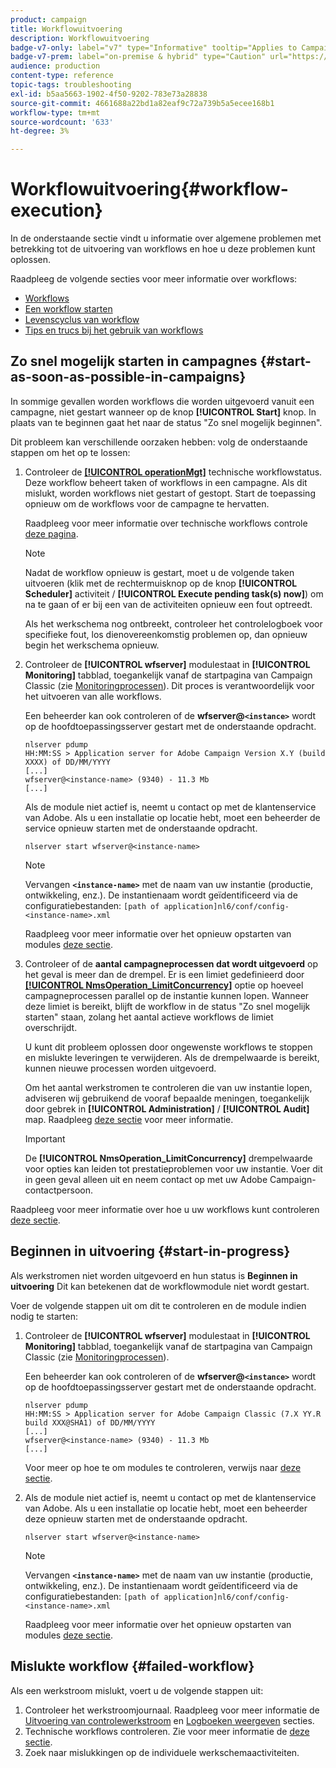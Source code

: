 ```yaml
---
product: campaign
title: Workflowuitvoering
description: Workflowuitvoering
badge-v7-only: label="v7" type="Informative" tooltip="Applies to Campaign Classic v7 only"
badge-v7-prem: label="on-premise & hybrid" type="Caution" url="https://experienceleague.adobe.com/docs/campaign-classic/using/installing-campaign-classic/architecture-and-hosting-models/hosting-models-lp/hosting-models.html" tooltip="Applies to on-premise and hybrid deployments only"
audience: production
content-type: reference
topic-tags: troubleshooting
exl-id: b5aa5663-1902-4f50-9202-783e73a28838
source-git-commit: 4661688a22bd1a82eaf9c72a739b5a5ecee168b1
workflow-type: tm+mt
source-wordcount: '633'
ht-degree: 3%

---
```


# Workflowuitvoering{#workflow-execution}



In de onderstaande sectie vindt u informatie over algemene problemen met betrekking tot de uitvoering van workflows en hoe u deze problemen kunt oplossen.

Raadpleeg de volgende secties voor meer informatie over workflows:

* [Workflows](../../workflow/using/about-workflows.md)
* [Een workflow starten](../../workflow/using/starting-a-workflow.md)
* [Levenscyclus van workflow](../../workflow/using/workflow-life-cycle.md)
* [Tips en trucs bij het gebruik van workflows](../../workflow/using/workflow-best-practices.md)

## Zo snel mogelijk starten in campagnes {#start-as-soon-as-possible-in-campaigns}

In sommige gevallen worden workflows die worden uitgevoerd vanuit een campagne, niet gestart wanneer op de knop **[!UICONTROL Start]** knop. In plaats van te beginnen gaat het naar de status &quot;Zo snel mogelijk beginnen&quot;.

Dit probleem kan verschillende oorzaken hebben: volg de onderstaande stappen om het op te lossen:

1. Controleer de [**[!UICONTROL operationMgt]**](../../workflow/using/about-technical-workflows.md) technische workflowstatus. Deze workflow beheert taken of workflows in een campagne. Als dit mislukt, worden workflows niet gestart of gestopt. Start de toepassing opnieuw om de workflows voor de campagne te hervatten.

   Raadpleeg voor meer informatie over technische workflows controle [deze pagina](../../workflow/using/monitoring-technical-workflows.md).

   >[!NOTE]
   >
   >Nadat de workflow opnieuw is gestart, moet u de volgende taken uitvoeren (klik met de rechtermuisknop op de knop **[!UICONTROL Scheduler]** activiteit / **[!UICONTROL Execute pending task(s) now]**) om na te gaan of er bij een van de activiteiten opnieuw een fout optreedt.

   Als het werkschema nog ontbreekt, controleer het controlelogboek voor specifieke fout, los dienovereenkomstig problemen op, dan opnieuw begin het werkschema opnieuw.

1. Controleer de **[!UICONTROL wfserver]** modulestaat in **[!UICONTROL Monitoring]** tabblad, toegankelijk vanaf de startpagina van Campaign Classic (zie [Monitoringprocessen](../../production/using/monitoring-processes.md)). Dit proces is verantwoordelijk voor het uitvoeren van alle workflows.

   Een beheerder kan ook controleren of de **wfserver@`<instance>`** wordt op de hoofdtoepassingsserver gestart met de onderstaande opdracht.

   ```
   nlserver pdump
   HH:MM:SS > Application server for Adobe Campaign Version X.Y (build XXXX) of DD/MM/YYYY
   [...]
   wfserver@<instance-name> (9340) - 11.3 Mb
   [...]
   ```

   Als de module niet actief is, neemt u contact op met de klantenservice van Adobe. Als u een installatie op locatie hebt, moet een beheerder de service opnieuw starten met de onderstaande opdracht.

   ```
   nlserver start wfserver@<instance-name>
   ```

   >[!NOTE]
   >
   >Vervangen **`<instance-name>`** met de naam van uw instantie (productie, ontwikkeling, enz.). De instantienaam wordt geïdentificeerd via de configuratiebestanden:
   >`[path of application]nl6/conf/config-<instance-name>.xml`

   Raadpleeg voor meer informatie over het opnieuw opstarten van modules [deze sectie](../../production/using/usual-commands.md#module-launch-commands).

1. Controleer of de **aantal campagneprocessen dat wordt uitgevoerd** op het geval is meer dan de drempel. Er is een limiet gedefinieerd door [**[!UICONTROL NmsOperation_LimitConcurrency]**](../../installation/using/configuring-campaign-options.md#campaign-e-workflow-management) optie op hoeveel campagneprocessen parallel op de instantie kunnen lopen. Wanneer deze limiet is bereikt, blijft de workflow in de status &quot;Zo snel mogelijk starten&quot; staan, zolang het aantal actieve workflows de limiet overschrijdt.

   U kunt dit probleem oplossen door ongewenste workflows te stoppen en mislukte leveringen te verwijderen. Als de drempelwaarde is bereikt, kunnen nieuwe processen worden uitgevoerd.

   Om het aantal werkstromen te controleren die van uw instantie lopen, adviseren wij gebruikend de vooraf bepaalde meningen, toegankelijk door gebrek in **[!UICONTROL Administration]** / **[!UICONTROL Audit]** map. Raadpleeg [deze sectie](../../workflow/using/monitoring-workflow-execution.md#filtering-workflows-status) voor meer informatie.

   >[!IMPORTANT]
   >
   >De **[!UICONTROL NmsOperation_LimitConcurrency]** drempelwaarde voor opties kan leiden tot prestatieproblemen voor uw instantie. Voer dit in geen geval alleen uit en neem contact op met uw Adobe Campaign-contactpersoon.

Raadpleeg voor meer informatie over hoe u uw workflows kunt controleren [deze sectie](../../workflow/using/monitoring-workflow-execution.md).

## Beginnen in uitvoering {#start-in-progress}

Als werkstromen niet worden uitgevoerd en hun status is **Beginnen in uitvoering** Dit kan betekenen dat de workflowmodule niet wordt gestart.

Voer de volgende stappen uit om dit te controleren en de module indien nodig te starten:

1. Controleer de **[!UICONTROL wfserver]** modulestaat in **[!UICONTROL Monitoring]** tabblad, toegankelijk vanaf de startpagina van Campaign Classic (zie [Monitoringprocessen](../../production/using/monitoring-processes.md)).

   Een beheerder kan ook controleren of de **wfserver@`<instance>`** wordt op de hoofdtoepassingsserver gestart met de onderstaande opdracht.

   ```
   nlserver pdump
   HH:MM:SS > Application server for Adobe Campaign Classic (7.X YY.R build XXX@SHA1) of DD/MM/YYYY
   [...]
   wfserver@<instance-name> (9340) - 11.3 Mb
   [...]
   ```

   Voor meer op hoe te om modules te controleren, verwijs naar [deze sectie](../../production/using/usual-commands.md#monitoring-commands-).

1. Als de module niet actief is, neemt u contact op met de klantenservice van Adobe. Als u een installatie op locatie hebt, moet een beheerder deze opnieuw starten met de onderstaande opdracht.

   ```
   nlserver start wfserver@<instance-name>
   ```

   >[!NOTE]
   >
   >Vervangen **`<instance-name>`** met de naam van uw instantie (productie, ontwikkeling, enz.). De instantienaam wordt geïdentificeerd via de configuratiebestanden:
   >`[path of application]nl6/conf/config-<instance-name>.xml`

   Raadpleeg voor meer informatie over het opnieuw opstarten van modules [deze sectie](../../production/using/usual-commands.md#module-launch-commands).

## Mislukte workflow {#failed-workflow}

Als een werkstroom mislukt, voert u de volgende stappen uit:

1. Controleer het werkstroomjournaal. Raadpleeg voor meer informatie de [Uitvoering van controlewerkstroom](../../workflow/using/monitoring-workflow-execution.md) en [Logboeken weergeven](../../workflow/using/monitoring-workflow-execution.md#displaying-logs) secties.
1. Technische workflows controleren. Zie voor meer informatie de [deze sectie](../../workflow/using/monitoring-technical-workflows.md).
1. Zoek naar mislukkingen op de individuele werkschemaactiviteiten.

